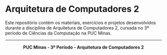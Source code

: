 
# Arquitetura de Computadores 2

Este repositório contém os materiais, exercícios e projetos desenvolvidos durante a disciplina de Arquitetura de Computadores 2, cursada no 3º período de Ciências da Computação na PUC Minas.

---

<div align="center">
    <strong>PUC Minas - 3º Período - Arquitetura de Computadores 2</strong>
</div>
